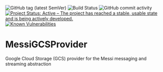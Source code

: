 ![GitHub tag (latest SemVer)](https://img.shields.io/github/v/tag/Cantara/MessiGCSProvider) ![Build Status](https://jenkins.cantara.no/buildStatus/icon?job=Messi-SDK) ![GitHub commit activity](https://img.shields.io/github/commit-activity/m/Cantara/MessiGCSProvider?foo=bar) [![Project Status: Active – The project has reached a stable, usable state and is being actively developed.](http://www.repostatus.org/badges/latest/active.svg)](http://www.repostatus.org/#active) [![Known Vulnerabilities](https://snyk.io/test/github/Cantara/MessiGCSProvider/badge.svg)](https://snyk.io/test/github/Cantara/MessiGCSProvider)

# MessiGCSProvider

Google Cloud Storage (GCS) provider for the Messi messaging and streaming abstraction

